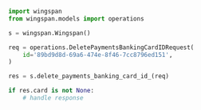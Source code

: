 <!-- Start SDK Example Usage -->


```python
import wingspan
from wingspan.models import operations

s = wingspan.Wingspan()

req = operations.DeletePaymentsBankingCardIDRequest(
    id='89bd9d8d-69a6-474e-8f46-7cc8796ed151',
)

res = s.delete_payments_banking_card_id_(req)

if res.card is not None:
    # handle response
```
<!-- End SDK Example Usage -->